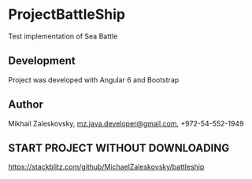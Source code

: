 # ProjectBattleShip

Test implementation of Sea Battle

## Development

Project was developed with Angular 6 and Bootstrap

## Author

Mikhail Zaleskovsky, mz.java.developer@gmail.com, +972-54-552-1949

## START PROJECT WITHOUT DOWNLOADING

https://stackblitz.com/github/MichaelZaleskovsky/battleship
